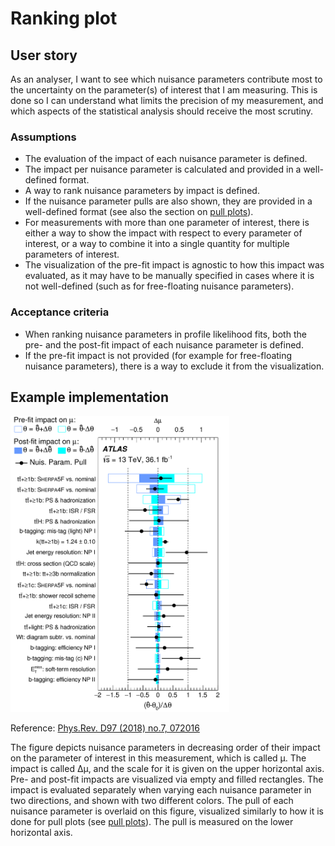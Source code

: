 # Ranking plot

## User story
As an analyser, I want to see which nuisance parameters contribute most to the uncertainty on the parameter(s) of interest that I am measuring.
This is done so I can understand what limits the precision of my measurement, and which aspects of the statistical analysis should receive the most scrutiny.

### Assumptions
- The evaluation of the impact of each nuisance parameter is defined.
- The impact per nuisance parameter is calculated and provided in a well-defined format.
- A way to rank nuisance parameters by impact is defined.
- If the nuisance parameter pulls are also shown, they are provided in a well-defined format (see also the section on [pull plots](pull-plot.md)).
- For measurements with more than one parameter of interest, there is either a way to show the impact with respect to every parameter of interest, or a way to combine it into a single quantity for multiple parameters of interest.
- The visualization of the pre-fit impact is agnostic to how this impact was evaluated, as it may have to be manually specified in cases where it is not well-defined (such as for free-floating nuisance parameters).

### Acceptance criteria
- When ranking nuisance parameters in profile likelihood fits, both the pre- and the post-fit impact of each nuisance parameter is defined.
- If the pre-fit impact is not provided (for example for free-floating nuisance parameters), there is a way to exclude it from the visualization.

## Example implementation
<img src="figures/ranking-plot.png" alt="ranking plot" width="350"/>

Reference: [Phys.Rev. D97 (2018) no.7, 072016](https://doi.org/10.1103/PhysRevD.97.072016)

The figure depicts nuisance parameters in decreasing order of their impact on the parameter of interest in this measurement, which is called μ.
The impact is called Δμ, and the scale for it is given on the upper horizontal axis.
Pre- and post-fit impacts are visualized via empty and filled rectangles.
The impact is evaluated separately when varying each nuisance parameter in two directions, and shown with two different colors.
The pull of each nuisance parameter is overlaid on this figure, visualized similarly to how it is done for pull plots (see [pull plots](pull-plot.md)).
The pull is measured on the lower horizontal axis.